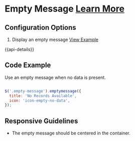 
# Empty Message [Learn More](#)

## Configuration Options

1. Display an empty message [View Example]( ../components/emptymessage/example-index)

{{api-details}}

## Code Example

Use an empty message when no data is present.

```javascript

$('.empty-message').emptymessage({
  title: 'No Records Available',
  icon: 'icon-empty-no-data',
});

```

## Responsive Guidelines

- The empty message should be centered in the container.
